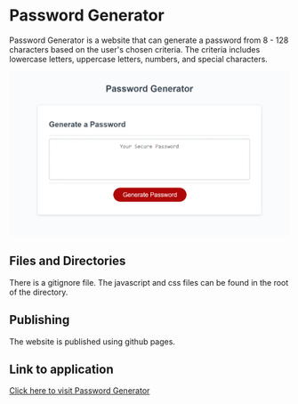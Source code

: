 # Password Generator
Password Generator is a website that can generate a password from 8 - 128 characters based on the user's chosen criteria. The criteria includes lowercase letters, uppercase letters, numbers, and special characters.

![Screenshot](./images/screenshot.png)

## Files and Directories
There is a gitignore file. The javascript and css files can be found in the root of the directory.

## Publishing
The website is published using github pages.

## Link to application
[Click here to visit Password Generator](https://mymy-4242.github.io/password-generator-challenge3/)